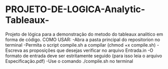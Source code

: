 # PROJETO-DE-LOGICA-Analytic-Tableaux-
Projeto de lógica para a demonstração do metodo do tableaux analitico em forma de código.
COMO USAR:
-Abra a pasta principal do repositorion no terminal
-Permita o script compile.sh a compilar (chmod +x compile.sh)
-Escreva as proposições que desejas verificar no arquivo Entrada.in
-O formato de entrada deve ser estritamente seguido (para isso leia o arquivo Especificação.pdf)
-Use o comando ./compile.sh no terminal

